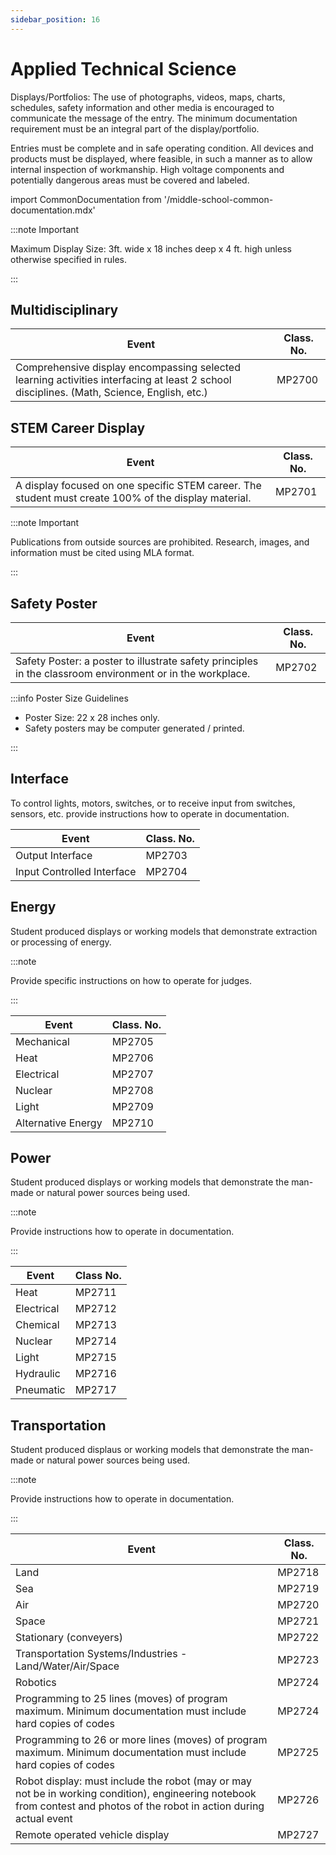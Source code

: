 ```yaml
---
sidebar_position: 16
---
```


# Applied Technical Science

Displays/Portfolios: The use of photographs, videos, maps, charts, schedules, safety information and other media is encouraged to communicate the message of the entry. The minimum documentation requirement must be an integral part of the display/portfolio.

Entries must be complete and in safe operating condition. All devices and products must be displayed, where feasible, in such a manner as to allow internal inspection of workmanship. High voltage components and potentially dangerous areas must be covered and labeled.

import CommonDocumentation from '/middle-school-common-documentation.mdx'

<CommonDocumentation />

:::note Important

Maximum Display Size: 3ft. wide x 18 inches deep x 4 ft. high unless otherwise specified in rules.

:::

## Multidisciplinary

| Event                                                                                                                                     | Class. No. |
| ----------------------------------------------------------------------------------------------------------------------------------------- | ---------- |
| Comprehensive display encompassing selected learning activities interfacing at least 2 school disciplines. (Math, Science, English, etc.) | MP2700     |

## STEM Career Display

| Event                                                                                                | Class. No. |
| ---------------------------------------------------------------------------------------------------- | ---------- |
| A display focused on one specific STEM career. The student must create 100% of the display material. | MP2701     |

:::note Important

Publications from outside sources are prohibited. Research, images, and information must be cited using MLA format.

:::

## Safety Poster

| Event                                                                                                     | Class. No. |
| --------------------------------------------------------------------------------------------------------- | ---------- |
| Safety Poster: a poster to illustrate safety principles in the classroom environment or in the workplace. | MP2702     |

:::info Poster Size Guidelines

- Poster Size: 22 x 28 inches only.
- Safety posters may be computer generated / printed.

:::

## Interface

To control lights, motors, switches, or to receive input from switches, sensors, etc. provide instructions how to operate in documentation.

| Event                      | Class. No. |
| -------------------------- | ---------- |
| Output Interface           | MP2703     |
| Input Controlled Interface | MP2704     |

## Energy

Student produced displays or working models that demonstrate extraction or processing of energy.

:::note

Provide specific instructions on how to operate for judges.

:::

| Event              | Class. No. |
| ------------------ | ---------- |
| Mechanical         | MP2705     |
| Heat               | MP2706     |
| Electrical         | MP2707     |
| Nuclear            | MP2708     |
| Light              | MP2709     |
| Alternative Energy | MP2710     |

## Power

Student produced displays or working models that demonstrate the man-made or natural power sources being used.

:::note

Provide instructions how to operate in documentation.

:::

| Event      | Class No. |
| ---------- | --------- |
| Heat       | MP2711    |
| Electrical | MP2712    |
| Chemical   | MP2713    |
| Nuclear    | MP2714    |
| Light      | MP2715    |
| Hydraulic  | MP2716    |
| Pneumatic  | MP2717    |

## Transportation

Student produced displaus or working models that demonstrate the man-made or natural power sources being used.

:::note

Provide instructions how to operate in documentation.

:::

| Event                                                                                                                                                                   | Class. No. |
| ----------------------------------------------------------------------------------------------------------------------------------------------------------------------- | ---------- |
| Land                                                                                                                                                                    | MP2718     |
| Sea                                                                                                                                                                     | MP2719     |
| Air                                                                                                                                                                     | MP2720     |
| Space                                                                                                                                                                   | MP2721     |
| Stationary (conveyers)                                                                                                                                                  | MP2722     |
| Transportation Systems/Industries - Land/Water/Air/Space                                                                                                                | MP2723     |
| Robotics                                                                                                                                                                | MP2724     |
| Programming to 25 lines (moves) of program maximum. Minimum documentation must include hard copies of codes                                                             | MP2724     |
| Programming to 26 or more lines (moves) of program maximum. Minimum documentation must include hard copies of codes                                                     | MP2725     |
| Robot display: must include the robot (may or may not be in working condition), engineering notebook from contest and photos of the robot in action during actual event | MP2726     |
| Remote operated vehicle display                                                                                                                                         | MP2727     |
